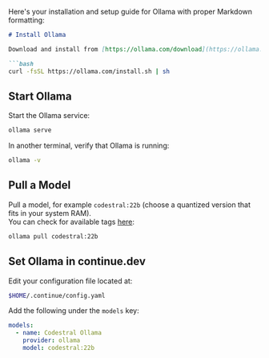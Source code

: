 Here's your installation and setup guide for Ollama with proper Markdown formatting:

```markdown
# Install Ollama

Download and install from [https://ollama.com/download](https://ollama.com/download):

```bash
curl -fsSL https://ollama.com/install.sh | sh
```

## Start Ollama

Start the Ollama service:

```bash
ollama serve
```

In another terminal, verify that Ollama is running:

```bash
ollama -v
```

## Pull a Model

Pull a model, for example `codestral:22b` (choose a quantized version that fits in your system RAM).  
You can check for available tags [here](https://ollama.com/library/codestral/tags):

```bash
ollama pull codestral:22b
```

## Set Ollama in continue.dev

Edit your configuration file located at:

```bash
$HOME/.continue/config.yaml
```

Add the following under the `models` key:

```yaml
models:
  - name: Codestral Ollama
    provider: ollama
    model: codestral:22b
```
```

